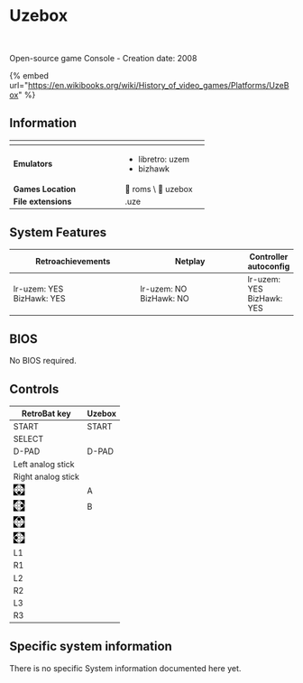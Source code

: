 # Uzebox

<div align="left">

<figure><img src="https://raw.githubusercontent.com/fabricecaruso/es-theme-carbon/78a0a78ab8f5e6a606f63833349382908d01d8af/art/logos/uzebox-w.svg" alt="" width="375"><figcaption></figcaption></figure>

</div>

Open-source game Console - Creation date: 2008

{% embed url="https://en.wikibooks.org/wiki/History_of_video_games/Platforms/UzeBox" %}

## Information

<table data-header-hidden><thead><tr><th width="184"></th><th></th><th data-hidden></th></tr></thead><tbody><tr><td><strong>Emulators</strong></td><td><ul><li>libretro: uzem</li><li>bizhawk</li></ul></td><td></td></tr><tr><td><strong>Games Location</strong></td><td><span data-gb-custom-inline data-tag="emoji" data-code="1f4c1">📁</span> roms \ <span data-gb-custom-inline data-tag="emoji" data-code="1f4c2">📂</span> uzebox</td><td></td></tr><tr><td><strong>File extensions</strong></td><td>.uze</td><td></td></tr></tbody></table>

## System Features

<table><thead><tr><th width="256">Retroachievements</th><th width="243">Netplay</th><th>Controller autoconfig</th></tr></thead><tbody><tr><td>lr-uzem: YES<br>BizHawk: YES</td><td>lr-uzem: NO<br>BizHawk: NO</td><td>lr-uzem: YES<br>BizHawk: YES</td></tr></tbody></table>

## BIOS

No BIOS required.

## Controls

| RetroBat key                                                                    | Uzebox |
| ------------------------------------------------------------------------------- | ------ |
| START                                                                           | START  |
| SELECT                                                                          |        |
| D-PAD                                                                           | D-PAD  |
| Left analog stick                                                               |        |
| Right analog stick                                                              |        |
| ![A](<../../../.gitbook/assets/image (30).png>)                                 | A      |
| ![B](<../../../.gitbook/assets/image (16).png>)                                 | B      |
| <img src="../../../.gitbook/assets/image (50).png" alt="" data-size="original"> |        |
| <img src="../../../.gitbook/assets/image (48).png" alt="" data-size="line">     |        |
| L1                                                                              |        |
| R1                                                                              |        |
| L2                                                                              |        |
| R2                                                                              |        |
| L3                                                                              |        |
| R3                                                                              |        |

## Specific system information

There is no specific System information documented here yet.
